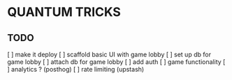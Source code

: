 # QUANTUM TRICKS

## TODO

[ ] make it deploy
[ ] scaffold basic UI with game lobby
[ ] set up db for game lobby
[ ] attach db for game lobby
[ ] add auth
[ ] game functionality
[ ] analytics ? (posthog)
[ ] rate limiting (upstash)